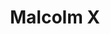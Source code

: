 ---
pid: ch634
title: Malcolm X
location_transcription: Love Park
coordinates: "[-75.165427354122, 39.954108253351]"
zipcode: '19121'
gen_neighborhood: North Philadelphia
neighborhood: Brewerytown
outside_phl: 
age: '26'
age_range: 20-29
instagram: 
image_file_name: ch_634.jpg
proposal_transcription: Malcom standing in front of a podium
topic: African Americans,History,Human Rights,Social Justice
topic_summary: 0, 0, 0, 0
type: Other No Form
keywords_other: 
credit: David Thompson
image_labels: 
twitter: 
facebook: 
permalink: "/monuments/ch634/"
layout: item-page
---